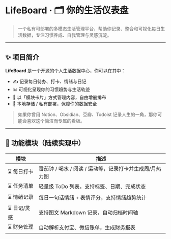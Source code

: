 # LifeBoard · 🗂 你的生活仪表盘

> 一个私有可部署的多模态生活管理平台，帮助你记录、整合和可视化每日生活数据，专注习惯养成、自我管理与灵感沉淀。

---

## ✨ 项目简介

**LifeBoard** 是一个开源的个人生活数据中心，你可以在其中：

- ✍️ 记录每日待办、打卡、情绪与日记  
- 📊 可视化呈现你的习惯趋势与生活轨迹  
- 🧱 以「模块卡片」方式管理内容，自由增删排布  
- 💾 本地存储 / 私有部署，保障你的数据安全

> 如果你曾用 Notion、Obsidian、豆瓣、Todoist 记录人生的一角，那你可能会喜欢这个简洁而专属的看板。

---


## 🔧 功能模块（陆续实现中）

| 模块         | 描述 |
|--------------|------|
| ⌛️ 每日打卡     | 番茄钟 / 喝水 / 阅读 / 运动等，记录打卡并生成周/月热力图 |
| ⌛️ 任务清单     | 轻量级 ToDo 列表，支持标签、日期、完成状态 |
| ⌛️ 情绪记录     | 每日一句话情绪 + 表情评分，支持情绪趋势统计 |
| ⌛️ 日记/灵感    | 支持图文 Markdown 记录，自动归档时间轴 |
| ⌛️ 财务管理     | 自动解析支付宝、微信账单，生成财务报表 |
